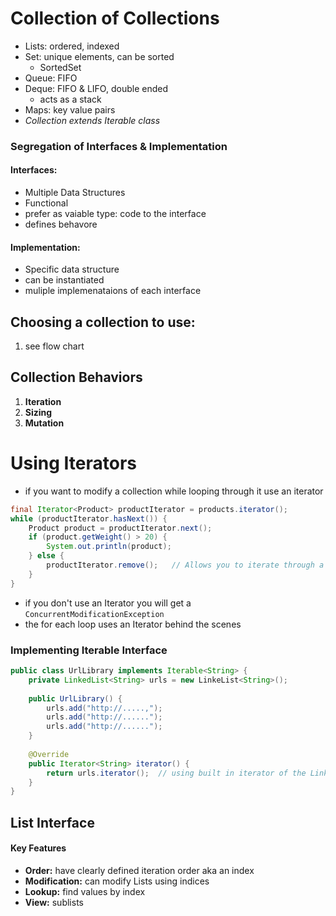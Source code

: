 # Collection of Collections
- Lists: ordered, indexed
- Set: unique elements, can be sorted
	- SortedSet
- Queue: FIFO
- Deque: FIFO & LIFO, double ended
	- acts as a stack
- Maps: key value pairs
- _Collection extends Iterable class_

### Segregation of Interfaces & Implementation

#### Interfaces:
* Multiple Data Structures
* Functional
* prefer as vaiable type: code to the interface
* defines behavore

#### Implementation:
* Specific data structure
* can be instantiated
* muliple implemenataions of each interface

## Choosing a collection to use:
1. see flow chart

## Collection Behaviors
1. **Iteration**
2. **Sizing**
3. **Mutation**

# Using Iterators
* if you want to modify a collection while looping through it use an iterator

```java
final Iterator<Product> productIterator = products.iterator();
while (productIterator.hasNext()) {
	Product product = productIterator.next();
	if (product.getWeight() > 20) {
		System.out.println(product);
	} else {
		productIterator.remove();   // Allows you to iterate through a collection and remove at the same time
	}
}
```

* if you don't use an Iterator you will get a `ConcurrentModificationException`
* the for each loop uses an Iterator behind the scenes

### Implementing Iterable Interface

```java
public class UrlLibrary implements Iterable<String> {
	private LinkedList<String> urls = new LinkeList<String>();
	
	public UrlLibrary() {
		urls.add("http://.....,");
		urls.add("http://......");
		urls.add("http://......");
	}
	
	@Override
	public Iterator<String> iterator() {
		return urls.iterator();  // using built in iterator of the LinkedList
	}
}
```




## List Interface
#### Key Features
* **Order:** have clearly defined iteration order aka an index
* **Modification:** can modify Lists using indices
* **Lookup:** find values by index
* **View:** sublists





















